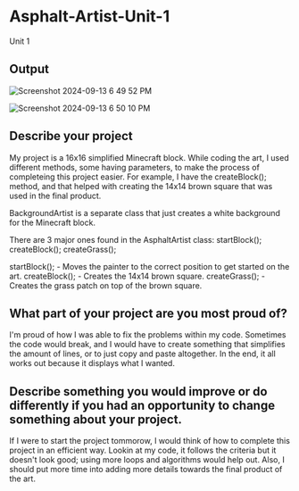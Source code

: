 # Asphalt-Artist-Unit-1
Unit 1 
## Output 
![Screenshot 2024-09-13 6 49 52 PM](https://github.com/user-attachments/assets/9acdcaa1-0f47-4e57-b0dc-54d5ec55c99e)

![Screenshot 2024-09-13 6 50 10 PM](https://github.com/user-attachments/assets/b09019ba-aa63-47f3-b1c2-ae38c8b0e899)


## Describe your project
My project is a 16x16 simplified Minecraft block. While coding the art, I used different methods, some having parameters, to make the process of completeing this project easier. For example, I have the createBlock(); method, and that helped with creating the 14x14 brown square that was used in the final product. 

BackgroundArtist is a separate class that just creates a white background for the Minecraft block. 

There are 3 major ones found in the AsphaltArtist class: startBlock(); createBlock(); createGrass();

startBlock(); - Moves the painter to the correct position to get started on the art.
createBlock(); - Creates the 14x14 brown square.
createGrass(); - Creates the grass patch on top of the brown square. 

## What part of your project are you most proud of?
I'm proud of how I was able to fix the problems within my code. Sometimes the code would break, and I would have to create something that simplifies the amount of lines, or to just copy and paste altogether. In the end, it all works out because it displays what I wanted. 

## Describe something you would improve or do differently if you had an opportunity to change something about your project.
If I were to start the project tommorow, I would think of how to complete this project in an efficient way. Lookin at my code, it follows the criteria but it doesn't look good; using more loops and algorithms would help out. Also, I should put more time into adding more details towards the final product of the art. 
